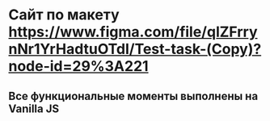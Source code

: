 # Сайт по макету https://www.figma.com/file/qlZFrrynNr1YrHadtuOTdl/Test-task-(Copy)?node-id=29%3A221
## Все функциональные моменты выполнены на Vanilla JS
